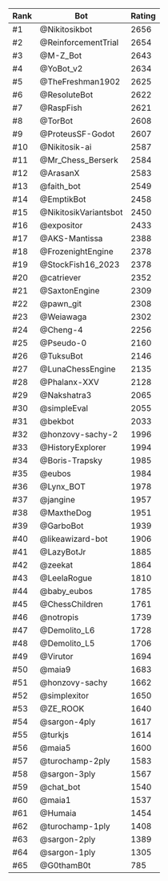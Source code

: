 Rank|Bot|Rating
---|---|---
#1|@Nikitosikbot|2656
#2|@ReinforcementTrial|2654
#3|@M-Z_Bot|2643
#4|@YoBot_v2|2634
#5|@TheFreshman1902|2625
#6|@ResoluteBot|2622
#7|@RaspFish|2621
#8|@TorBot|2608
#9|@ProteusSF-Godot|2607
#10|@Nikitosik-ai|2587
#11|@Mr_Chess_Berserk|2584
#12|@ArasanX|2583
#13|@faith_bot|2549
#14|@EmptikBot|2458
#15|@NikitosikVariantsbot|2450
#16|@expositor|2433
#17|@AKS-Mantissa|2388
#18|@FrozenightEngine|2378
#19|@StockFish16_2023|2378
#20|@catriever|2352
#21|@SaxtonEngine|2309
#22|@pawn_git|2308
#23|@Weiawaga|2302
#24|@Cheng-4|2256
#25|@Pseudo-0|2160
#26|@TuksuBot|2146
#27|@LunaChessEngine|2135
#28|@Phalanx-XXV|2128
#29|@Nakshatra3|2065
#30|@simpleEval|2055
#31|@bekbot|2033
#32|@honzovy-sachy-2|1996
#33|@HistoryExplorer|1994
#34|@Boris-Trapsky|1985
#35|@eubos|1984
#36|@Lynx_BOT|1978
#37|@jangine|1957
#38|@MaxtheDog|1951
#39|@GarboBot|1939
#40|@likeawizard-bot|1906
#41|@LazyBotJr|1885
#42|@zeekat|1864
#43|@LeelaRogue|1810
#44|@baby_eubos|1785
#45|@ChessChildren|1761
#46|@notropis|1739
#47|@Demolito_L6|1728
#48|@Demolito_L5|1706
#49|@Virutor|1694
#50|@maia9|1683
#51|@honzovy-sachy|1662
#52|@simplexitor|1650
#53|@ZE_ROOK|1640
#54|@sargon-4ply|1617
#55|@turkjs|1614
#56|@maia5|1600
#57|@turochamp-2ply|1583
#58|@sargon-3ply|1567
#59|@chat_bot|1540
#60|@maia1|1537
#61|@Humaia|1454
#62|@turochamp-1ply|1408
#63|@sargon-2ply|1389
#64|@sargon-1ply|1305
#65|@G0thamB0t|785

